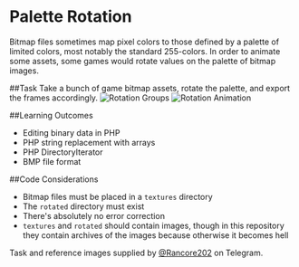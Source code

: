 # Palette Rotation
Bitmap files sometimes map pixel colors to those defined by a palette of limited colors, most notably the standard 255-colors. In order to animate some assets, some games would rotate values on the palette of bitmap images.

##Task
Take a bunch of game bitmap assets, rotate the palette, and export the frames accordingly.
![Rotation Groups](https://raw.githubusercontent.com/jkmartindale/dev-null/master/Palette%20Rotation/GroupList.png)
![Rotation Animation](https://raw.githubusercontent.com/jkmartindale/dev-null/master/Palette%20Rotation/FullPaletteRotate.gif)

##Learning Outcomes
- Editing binary data in PHP
- PHP string replacement with arrays
- PHP DirectoryIterator
- BMP file format

##Code Considerations
- Bitmap files must be placed in a `textures` directory
- The `rotated` directory must exist
- There's absolutely no error correction
- `textures` and `rotated` should contain images, though in this repository they contain archives of the images because otherwise it becomes hell

Task and reference images supplied by [@Rancore202](http://t.me/rancore202) on Telegram.

